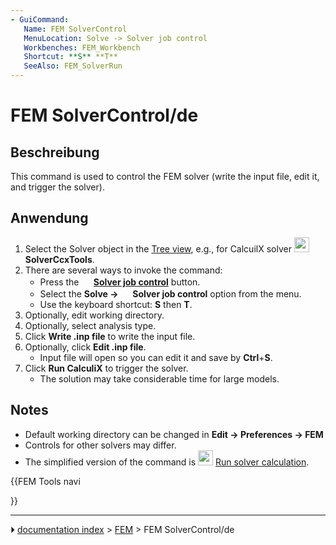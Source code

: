 ```yaml
---
- GuiCommand:
   Name: FEM SolverControl
   MenuLocation: Solve -> Solver job control
   Workbenches: FEM_Workbench
   Shortcut: **S** **T**
   SeeAlso: FEM_SolverRun
---
```


# FEM SolverControl/de

## Beschreibung

This command is used to control the FEM solver (write the input file, edit it, and trigger the solver).

## Anwendung

1.  Select the Solver object in the [Tree view](Tree_view.md), e.g., for CalcuilX solver <img alt="" src=images/FEM_SolverCalculixCxxtools.svg  style="width:24px;"> **SolverCcxTools**.
2.  There are several ways to invoke the command:
    -   Press the **<img src="images/FEM_SolverControl.svg" width=16px> [Solver job control](FEM_SolverControl.md)** button.
    -   Select the **Solve → <img src="images/FEM_SolverControl.svg" width=16px> Solver job control** option from the menu.
    -   Use the keyboard shortcut: **S** then **T**.
3.  Optionally, edit working directory.
4.  Optionally, select analysis type.
5.  Click **Write .inp file** to write the input file.
6.  Optionally, click **Edit .inp file**.
    -   Input file will open so you can edit it and save by **Ctrl**+**S**.
7.  Click **Run CalculiX** to trigger the solver.
    -   The solution may take considerable time for large models.

## Notes

-   Default working directory can be changed in **Edit → Preferences → FEM**
-   Controls for other solvers may differ.
-   The simplified version of the command is <img alt="" src=images/FEM_SolverRun.svg  style="width:24px;"> [Run solver calculation](FEM_SolverRun.md).





{{FEM Tools navi

}}



---
⏵ [documentation index](../README.md) > [FEM](Category_FEM.md) > FEM SolverControl/de
